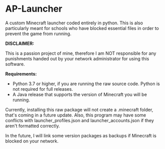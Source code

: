 # AP-Launcher
A custom Minecraft launcher coded entirely in python. 
This is also particularly meant for schools who have blocked essential files in order to prevent the game from running.

**DISCLAIMER:**

This is a passion project of mine, therefore I am NOT responsible for any punishments handed out by your network administrator for using this software.

**Requirements:**
* Python 3.7 or higher, if you are running the raw source code. Python is not required for full releases.
* A Java release that supports the version of Minecraft you will be running.

Currently, installing this raw package will not create a .minecraft folder, that's coming in a future update.
Also, this program may have some conflicts with launcher_profiles.json and launcher_accounts.json if they aren't formatted correctly.

In the future, I will link some version packages as backups if Minecraft is blocked on your network.
